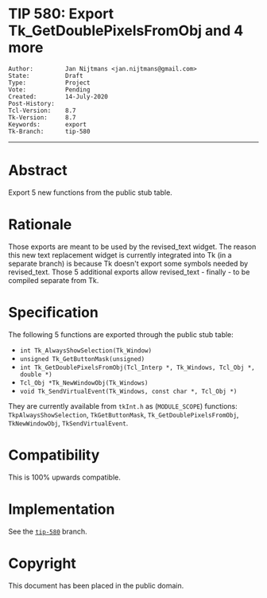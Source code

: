 # TIP 580: Export Tk_GetDoublePixelsFromObj and 4 more
	Author:         Jan Nijtmans <jan.nijtmans@gmail.com>
	State:          Draft
	Type:           Project
	Vote:           Pending
	Created:        14-July-2020
	Post-History:
	Tcl-Version:    8.7
	Tk-Version:     8.7
	Keywords:       export
	Tk-Branch:      tip-580
------

# Abstract

Export 5 new functions from the public stub table.

# Rationale

Those exports are meant to be used by the revised\_text widget. The reason this new text replacement widget
is currently integrated into Tk (in a separate branch) is because Tk doesn't export some symbols needed by
revised\_text. Those 5 additional exports allow revised\_text - finally - to be compiled separate from Tk.

# Specification

The following 5 functions are exported through the public stub table:

  * `int Tk_AlwaysShowSelection(Tk_Window)`
  * `unsigned Tk_GetButtonMask(unsigned)`
  * `int Tk_GetDoublePixelsFromObj(Tcl_Interp *, Tk_Windows, Tcl_Obj *, double *)`
  * `Tcl_Obj *Tk_NewWindowObj(Tk_Windows)`
  * `void Tk_SendVirtualEvent(Tk_Windows, const char *, Tcl_Obj *)`

They are currently available from `tkInt.h` as (`MODULE_SCOPE`) functions: `TkpAlwaysShowSelection`,
`TkGetButtonMask`, `Tk_GetDoublePixelsFromObj`, `TkNewWindowObj`, `TkSendVirtualEvent`.

# Compatibility

This is 100% upwards compatible.

# Implementation

See the [`tip-580`](https://core.tcl-lang.org/tk/timeline?r=tip-580) branch.

# Copyright

This document has been placed in the public domain.
